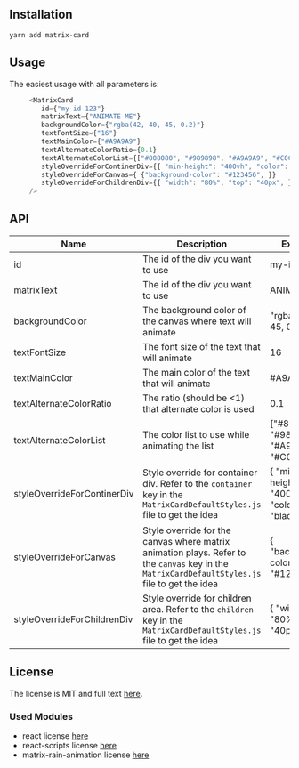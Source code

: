 ## Installation

```
yarn add matrix-card
```

## Usage

The easiest usage with all parameters is:
```javascript
	 <MatrixCard
	 	id={"my-id-123"}
		matrixText={"ANIMATE ME"}
		backgroundColor={"rgba(42, 40, 45, 0.2)"}
		textFontSize={"16"}
		textMainColor={"#A9A9A9"}
		textAlternateColorRatio={0.1}
		textAlternateColorList={["#808080", "#989898", "#A9A9A9", "#C0C0C0"]}
		styleOverrideForContinerDiv={{ "min-height": "400vh", "color": "black",}}
		styleOverrideForCanvas={ {"background-color": "#123456", }}
		styleOverrideForChildrenDiv={{ "width": "80%", "top": "40px", }}
	 />
```

## API

| Name | Description | Example |
|------|-------------|---------|
|  id  | The id of the div you want to use | my-id-123 | 
|  matrixText  | The id of the div you want to use | ANIMATE ME | 
|  backgroundColor  | The background color of the canvas where text will animate | "rgba(42, 40, 45, 0.2)" | 
|  textFontSize  | The font size of the text that will animate | 16 | 
|  textMainColor  | The main color of the text that will animate | #A9A9A9" | 
|  textAlternateColorRatio  | The ratio (should be <1) that alternate color is used | 0.1 | 
|  textAlternateColorList  | The color list to use while animating the list | ["#808080", "#989898", "#A9A9A9", "#C0C0C0"] | 
|  styleOverrideForContinerDiv  | Style override for container div. Refer to the `container` key in the `MatrixCardDefaultStyles.js` file to get the idea | { "min-height": "400vh", "color": "black",} |
|  styleOverrideForCanvas  | Style override for the canvas where matrix animation plays. Refer to the `canvas` key in the `MatrixCardDefaultStyles.js` file to get the idea | { "background-color": "#123456", } |
|  styleOverrideForChildrenDiv  | Style override for children area. Refer to the `children` key in the `MatrixCardDefaultStyles.js` file to get the idea | { "width": "80%", "top": "40px", } |

## License

The license is MIT and full text [here](LICENSE).

### Used Modules

* react license [here](./OtherLicenses/react.txt)
* react-scripts license [here](./OtherLicenses/react-scripts.txt)
* matrix-rain-animation license [here](./OtherLicenses/matrix-rain-animation.txt)
